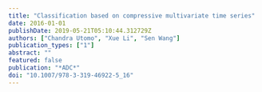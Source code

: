 ```yaml
---
title: "Classification based on compressive multivariate time series"
date: 2016-01-01
publishDate: 2019-05-21T05:10:44.312729Z
authors: ["Chandra Utomo", "Xue Li", "Sen Wang"]
publication_types: ["1"]
abstract: ""
featured: false
publication: "*ADC*"
doi: "10.1007/978-3-319-46922-5_16"
---
```


